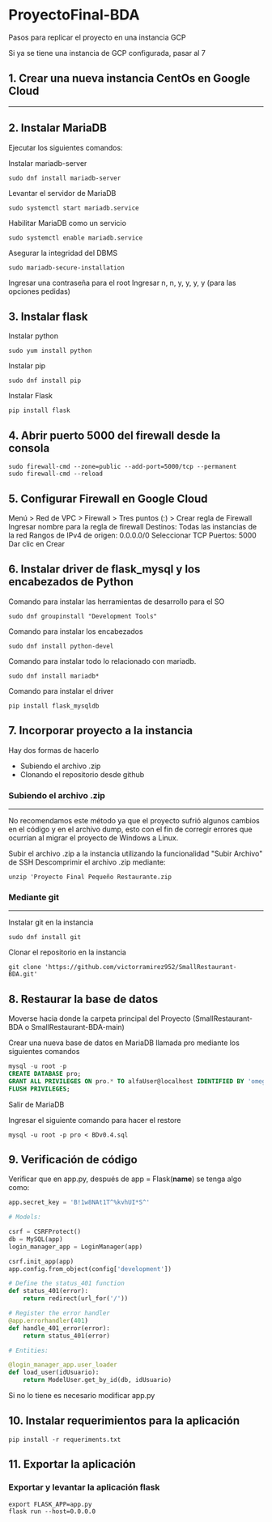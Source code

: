 # ProyectoFinal-BDA

Pasos para replicar el proyecto en una instancia GCP

Si ya se tiene una instancia de GCP configurada, pasar al 7

## 1. Crear una nueva instancia CentOs en Google Cloud
---
## 2. Instalar MariaDB

Ejecutar los siguientes comandos:

Instalar mariadb-server
```
sudo dnf install mariadb-server
```

Levantar el servidor de MariaDB
```
sudo systemctl start mariadb.service
```

Habilitar MariaDB como un servicio
```
sudo systemctl enable mariadb.service
```

Asegurar la integridad del DBMS
```
sudo mariadb-secure-installation
```
Ingresar una contraseña para el root
Ingresar n, n, y, y, y, y (para las opciones pedidas)

## 3. Instalar flask

Instalar python
```
sudo yum install python
```

Instalar pip
```
sudo dnf install pip
```

Instalar Flask
```
pip install flask
```

## 4. Abrir puerto 5000 del firewall desde la consola
```
sudo firewall-cmd --zone=public --add-port=5000/tcp --permanent
sudo firewall-cmd --reload
```

## 5. Configurar Firewall en Google Cloud

Menú > Red de VPC > Firewall > Tres puntos (:) > Crear regla de Firewall
Ingresar nombre para la regla de firewall
Destinos: Todas las instancias de la red
Rangos de IPv4 de origen: 0.0.0.0/0
Seleccionar TCP
Puertos: 5000
Dar clic en Crear


## 6. Instalar driver de flask_mysql y los encabezados de Python

Comando para instalar las herramientas de desarrollo para el SO
```
sudo dnf groupinstall "Development Tools"
```

Comando para instalar los encabezados
```
sudo dnf install python-devel
```

Comando para instalar todo lo relacionado con mariadb.
```
sudo dnf install mariadb*
```

Comando para instalar el driver
```
pip install flask_mysqldb
```

## 7. Incorporar proyecto a la instancia

Hay dos formas de hacerlo

* Subiendo el archivo .zip
* Clonando el repositorio desde github

### Subiendo el archivo .zip
___
No recomendamos este método ya que el proyecto sufrió algunos cambios en el código y en el archivo dump, esto con el fin de corregir errores que ocurrían al migrar el proyecto de Windows a Linux.

Subir el archivo .zip a la instancia utilizando la funcionalidad "Subir Archivo" de SSH
Descomprimir el archivo .zip mediante:
```
unzip 'Proyecto Final Pequeño Restaurante.zip
```

### Mediante git
___
Instalar git en la instancia
```
sudo dnf install git
```

Clonar el repositorio en la instancia
```
git clone 'https://github.com/victorramirez952/SmallRestaurant-BDA.git'
```

## 8. Restaurar la base de datos
Moverse hacia donde la carpeta principal del Proyecto (SmallRestaurant-BDA o SmallRestaurant-BDA-main)

Crear una nueva base de datos en MariaDB llamada pro mediante los siguientes comandos
```sql
mysql -u root -p
CREATE DATABASE pro;
GRANT ALL PRIVILEGES ON pro.* TO alfaUser@localhost IDENTIFIED BY 'omega';
FLUSH PRIVILEGES;
```

Salir de MariaDB

Ingresar el siguiente comando para hacer el restore
```
mysql -u root -p pro < BDv0.4.sql
```

## 9. Verificación de código
Verificar que en app.py, después de app = Flask(__name__) se tenga algo como:
```python
app.secret_key = 'B!1w8NAt1T^%kvhUI*S^'

# Models:

csrf = CSRFProtect()
db = MySQL(app)
login_manager_app = LoginManager(app)

csrf.init_app(app)
app.config.from_object(config['development'])

# Define the status_401 function
def status_401(error):
    return redirect(url_for('/'))

# Register the error handler
@app.errorhandler(401)
def handle_401_error(error):
    return status_401(error)

# Entities:

@login_manager_app.user_loader
def load_user(idUsuario):
    return ModelUser.get_by_id(db, idUsuario)

```
Si no lo tiene es necesario modificar app.py

## 10. Instalar requerimientos para la aplicación
```
pip install -r requeriments.txt
```

## 11. Exportar la aplicación
### Exportar y levantar la aplicación flask
```
export FLASK_APP=app.py
flask run --host=0.0.0.0
```
